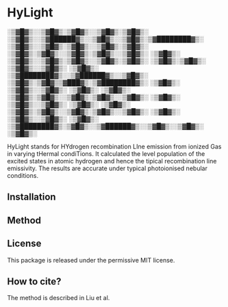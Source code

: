 # HyLight

 ░▒▓█▓▒░░▒▓█▓▒░▒▓█▓▒░░▒▓█▓▒░▒▓█▓▒░      ░▒▓█▓▒░░▒▓██████▓▒░░▒▓█▓▒░░▒▓█▓▒░▒▓████████▓▒░ 
 ░▒▓█▓▒░░▒▓█▓▒░▒▓█▓▒░░▒▓█▓▒░▒▓█▓▒░      ░▒▓█▓▒░▒▓█▓▒░░▒▓█▓▒░▒▓█▓▒░░▒▓█▓▒░  ░▒▓█▓▒░ 
 ░▒▓█▓▒░░▒▓█▓▒░▒▓█▓▒░░▒▓█▓▒░▒▓█▓▒░      ░▒▓█▓▒░▒▓█▓▒░      ░▒▓█▓▒░░▒▓█▓▒░  ░▒▓█▓▒░     
 ░▒▓████████▓▒░░▒▓██████▓▒░░▒▓█▓▒░      ░▒▓█▓▒░▒▓█▓▒▒▓███▓▒░▒▓████████▓▒░  ░▒▓█▓▒░     
 ░▒▓█▓▒░░▒▓█▓▒░  ░▒▓█▓▒░   ░▒▓█▓▒░      ░▒▓█▓▒░▒▓█▓▒░░▒▓█▓▒░▒▓█▓▒░░▒▓█▓▒░  ░▒▓█▓▒░     
 ░▒▓█▓▒░░▒▓█▓▒░  ░▒▓█▓▒░   ░▒▓█▓▒░      ░▒▓█▓▒░▒▓█▓▒░░▒▓█▓▒░▒▓█▓▒░░▒▓█▓▒░  ░▒▓█▓▒░     
 ░▒▓█▓▒░░▒▓█▓▒░  ░▒▓█▓▒░   ░▒▓████████▓▒░▒▓█▓▒░░▒▓██████▓▒░░▒▓█▓▒░░▒▓█▓▒░  ░▒▓█▓▒░     

HyLight stands for HYdrogen recombination LIne emission from ionized Gas in varying tHermal condiTions. It calculated the level population of the excited states in atomic hydrogen and hence the tipical recombination line emissivity. The results are accurate under typical photoionised nebular conditions. 

## Installation



## Method


## License

This package is released under the permissive MIT license. 

## How to cite?

The method is described in Liu et al. 